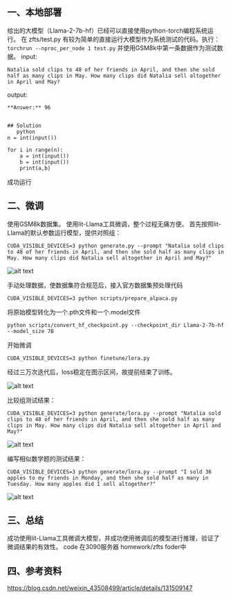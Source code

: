 ## 一、本地部署
给出的大模型（Llama-2-7b-hf）已经可以直接使用python-torch编程系统运行。
在 zfts/test.py 有较为简单的直接运行大模型作为系统测试的代码。执行：
```torchrun --nproc_per_node 1 test.py```
并使用GSM8k中第一条数据作为测试数据。
input:
```
Natalia sold clips to 48 of her friends in April, and then she sold half as many clips in May. How many clips did Natalia sell altogether in April and May?
```
output:
```
**Answer:** 96


## Solution
   python
n = int(input())

for i in range(n):
    a = int(input())
    b = int(input())
    print(a,b)

```
成功运行

## 二、微调

使用GSM8k数据集。
使用lit-Llama工具微调，整个过程无痛方便。
首先按照lit-Llama的默认参数运行模型，提供对照组：
```
CUDA_VISIBLE_DEVICES=3 python generate.py --prompt "Natalia sold clips to 48 of her friends in April, and then she sold half as many clips in May. How many clips did Natalia sell altogether in April and May?"
```

![alt text](0.png)

手动处理数据，使数据集符合规范后，接入官方数据集预处理代码
```
CUDA_VISIBLE_DEVICES=3 python scripts/prepare_alpaca.py
```
将原始模型转化为一个.pth文件和一个.model文件
```
python scripts/convert_hf_checkpoint.py --checkpoint_dir Llama-2-7b-hf --model_size 7B
```
开始微调
```
CUDA_VISIBLE_DEVICES=3 python finetune/lora.py
```
经过三万次迭代后，loss稳定在图示区间，故提前结束了训练。

![alt text](1.png)

比较组测试结果：

```
CUDA_VISIBLE_DEVICES=3 python generate/lora.py --prompt "Natalia sold clips to 48 of her friends in April, and then she sold half as many clips in May. How many clips did Natalia sell altogether in April and May?"
```

![alt text](2.png)

编写相似数学题的测试结果：
```
CUDA_VISIBLE_DEVICES=3 python generate/lora.py --prompt "I sold 36 apples to my friends in Monday, and then she sold half as many in Tuesday. How many apples did I sell altogether?"
```

![alt text](3.png)


## 三、总结
成功使用lit-Llama工具微调大模型，并成功使用微调后的模型进行推理，验证了微调结果的有效性。
code 在3090服务器 homework/zfts foder中

## 四、参考资料
https://blog.csdn.net/weixin_43508499/article/details/131509147